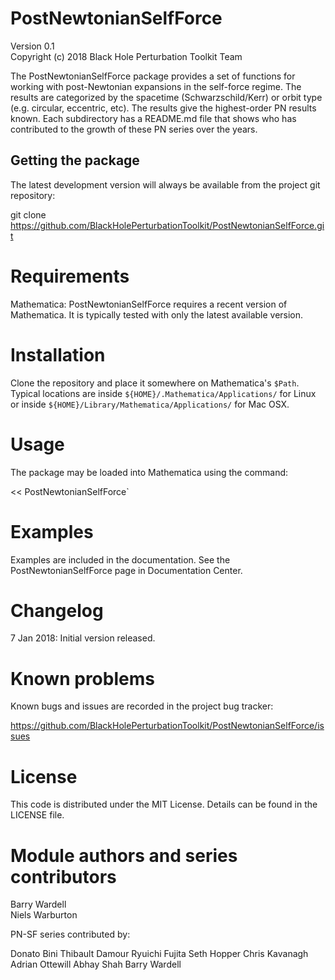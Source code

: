 # PostNewtonianSelfForce

Version 0.1  
Copyright (c) 2018 Black Hole Perturbation Toolkit Team

The PostNewtonianSelfForce package provides a set of functions for working with
post-Newtonian expansions in the self-force regime. The results are categorized
by the spacetime (Schwarzschild/Kerr) or orbit type (e.g. circular, eccentric,
etc). The results give the highest-order PN results known. Each subdirectory has
a README.md file that shows who has contributed to the growth of these PN series
over the years.

## Getting the package

The latest development version will always be available from the project git
repository:

git clone https://github.com/BlackHolePerturbationToolkit/PostNewtonianSelfForce.git


# Requirements

Mathematica: PostNewtonianSelfForce requires a recent version of
  Mathematica. It is typically tested with only the latest available version.


# Installation

Clone the repository and place it somewhere on Mathematica's `$Path`.
Typical locations are inside `${HOME}/.Mathematica/Applications/` for Linux or
inside `${HOME}/Library/Mathematica/Applications/` for Mac OSX.


# Usage

The package may be loaded into Mathematica using the command:

<< PostNewtonianSelfForce`


# Examples

Examples are included in the documentation. See the
PostNewtonianSelfForce page in Documentation Center.


# Changelog

7 Jan 2018: Initial version released.


# Known problems

Known bugs and issues are recorded in the project bug tracker:

https://github.com/BlackHolePerturbationToolkit/PostNewtonianSelfForce/issues


# License

This code is distributed under the MIT License. Details can
be found in the LICENSE file.


# Module authors and series contributors

Barry Wardell  
Niels Warburton

PN-SF series contributed by\:

Donato Bini
Thibault Damour
Ryuichi Fujita
Seth Hopper
Chris Kavanagh
Adrian Ottewill
Abhay Shah
Barry Wardell
